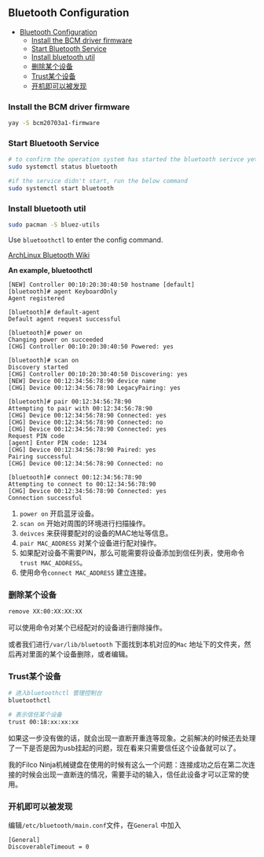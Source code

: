 ## Bluetooth Configuration

<!--ts-->
   * [Bluetooth Configuration](#bluetooth-configuration)
      * [Install the BCM driver firmware](#install-the-bcm-driver-firmware)
      * [Start Bluetooth Service](#start-bluetooth-service)
      * [Install bluetooth util](#install-bluetooth-util)
      * [删除某个设备](#删除某个设备)
      * [Trust某个设备](#trust某个设备)
      * [开机即可以被发现](#开机即可以被发现)
<!--te-->

### Install the BCM driver firmware
```bash
yay -S bcm20703a1-firmware
```


### Start Bluetooth Service

```bash
# to confirm the operation system has started the bluetooth serivce yet
sudo systemctl status bluetooth

#if the service didn't start, run the below command
sudo systemctl start bluetooth
```


### Install bluetooth util
```bash
sudo pacman -S bluez-utils
```


Use `bluetoothctl` to enter the config command.

[ArchLinux Bluetooth Wiki](https://wiki.archlinuxcn.org/wiki/%E8%93%9D%E7%89%99)


**An example, bluetoothctl** 

```
[NEW] Controller 00:10:20:30:40:50 hostname [default]
[bluetooth]# agent KeyboardOnly
Agent registered

[bluetooth]# default-agent
Default agent request successful

[bluetooth]# power on
Changing power on succeeded
[CHG] Controller 00:10:20:30:40:50 Powered: yes

[bluetooth]# scan on
Discovery started
[CHG] Controller 00:10:20:30:40:50 Discovering: yes
[NEW] Device 00:12:34:56:78:90 device name
[CHG] Device 00:12:34:56:78:90 LegacyPairing: yes

[bluetooth]# pair 00:12:34:56:78:90
Attempting to pair with 00:12:34:56:78:90
[CHG] Device 00:12:34:56:78:90 Connected: yes
[CHG] Device 00:12:34:56:78:90 Connected: no
[CHG] Device 00:12:34:56:78:90 Connected: yes
Request PIN code
[agent] Enter PIN code: 1234
[CHG] Device 00:12:34:56:78:90 Paired: yes
Pairing successful
[CHG] Device 00:12:34:56:78:90 Connected: no

[bluetooth]# connect 00:12:34:56:78:90
Attempting to connect to 00:12:34:56:78:90
[CHG] Device 00:12:34:56:78:90 Connected: yes
Connection successful
```


1. `power on` 开启蓝牙设备。
2. `scan on` 开始对周围的环境进行扫描操作。
3. `deivces` 来获得要配对的设备的MAC地址等信息。
4. `pair MAC_ADDRESS` 对某个设备进行配对操作。
5. 如果配对设备不需要PIN，那么可能需要将设备添加到信任列表，使用命令`trust MAC_ADDRESS`。
6. 使用命令`connect MAC_ADDRESS` 建立连接。

### 删除某个设备
```bash
remove XX:00:XX:XX:XX
```

可以使用命令对某个已经配对的设备进行删除操作。

或者我们进行`/var/lib/bluetooth` 下面找到本机对应的`Mac` 地址下的文件夹，然后再对里面的某个设备删除，或者编辑。


### Trust某个设备

```bash
# 进入bluetoothctl 管理控制台
bluetoothctl

# 表示信任某个设备
trust 00:18:xx:xx:xx
```

如果这一步没有做的话，就会出现一直断开重连等现象。之前解决的时候还去处理了一下是否是因为usb挂起的问题，现在看来只需要信任这个设备就可以了。

我的Filco Ninja机械键盘在使用的时候有这么一个问题：连接成功之后在第二次连接的时候会出现一直断连的情况，需要手动的输入，信任此设备才可以正常的使用。

### 开机即可以被发现
编辑`/etc/bluetooth/main.conf`文件，在`General` 中加入

```
[General]
DiscoverableTimeout = 0
```




